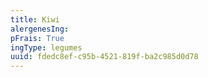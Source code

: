 ```yaml
---
title: Kiwi
alergenesIng:
pFrais: True
ingType: legumes
uuid: fdedc8ef-c95b-4521-819f-ba2c985d0d78
---
```

